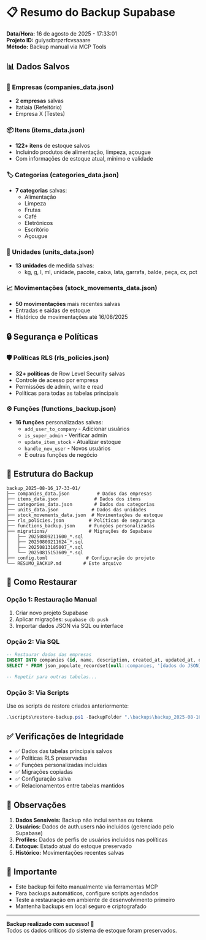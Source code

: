 # 📋 Resumo do Backup Supabase

**Data/Hora:** 16 de agosto de 2025 - 17:33:01  
**Projeto ID:** gulysdbrpzrfcvsaaare  
**Método:** Backup manual via MCP Tools  

## 📊 Dados Salvos

### 🏢 Empresas (companies_data.json)
- **2 empresas** salvas
- Itatiaia (Refeitório)
- Empresa X (Testes)

### 📦 Itens (items_data.json)
- **122+ itens** de estoque salvos
- Incluindo produtos de alimentação, limpeza, açougue
- Com informações de estoque atual, mínimo e validade

### 🏷️ Categorias (categories_data.json)
- **7 categorias** salvas:
  - Alimentação
  - Limpeza  
  - Frutas
  - Café
  - Eletrônicos
  - Escritório
  - Açougue

### 📏 Unidades (units_data.json)
- **13 unidades** de medida salvas:
  - kg, g, l, ml, unidade, pacote, caixa, lata, garrafa, balde, peça, cx, pct

### 📈 Movimentações (stock_movements_data.json)
- **50 movimentações** mais recentes salvas
- Entradas e saídas de estoque
- Histórico de movimentações até 16/08/2025

## 🔒 Segurança e Políticas

### 🛡️ Políticas RLS (rls_policies.json)
- **32+ políticas** de Row Level Security salvas
- Controle de acesso por empresa
- Permissões de admin, write e read
- Políticas para todas as tabelas principais

### ⚙️ Funções (functions_backup.json)
- **16 funções** personalizadas salvas:
  - `add_user_to_company` - Adicionar usuários
  - `is_super_admin` - Verificar admin
  - `update_item_stock` - Atualizar estoque
  - `handle_new_user` - Novos usuários
  - E outras funções de negócio

## 📁 Estrutura do Backup

```
backup_2025-08-16_17-33-01/
├── companies_data.json          # Dados das empresas
├── items_data.json             # Dados dos itens
├── categories_data.json        # Dados das categorias  
├── units_data.json            # Dados das unidades
├── stock_movements_data.json  # Movimentações de estoque
├── rls_policies.json         # Políticas de segurança
├── functions_backup.json     # Funções personalizadas
├── migrations/               # Migrações do Supabase
│   ├── 20250809211600_*.sql
│   ├── 20250809211624_*.sql
│   ├── 20250813185007_*.sql
│   └── 20250815153609_*.sql
├── config.toml              # Configuração do projeto
└── RESUMO_BACKUP.md        # Este arquivo
```

## 🔄 Como Restaurar

### Opção 1: Restauração Manual
1. Criar novo projeto Supabase
2. Aplicar migrações: `supabase db push`
3. Importar dados JSON via SQL ou interface

### Opção 2: Via SQL
```sql
-- Restaurar dados das empresas
INSERT INTO companies (id, name, description, created_at, updated_at, owner_id, is_active)
SELECT * FROM json_populate_recordset(null::companies, '[dados do JSON]');

-- Repetir para outras tabelas...
```

### Opção 3: Via Scripts
Use os scripts de restore criados anteriormente:
```powershell
.\scripts\restore-backup.ps1 -BackupFolder ".\backups\backup_2025-08-16_17-33-01"
```

## ✅ Verificações de Integridade

- ✅ Dados das tabelas principais salvos
- ✅ Políticas RLS preservadas
- ✅ Funções personalizadas incluídas
- ✅ Migrações copiadas
- ✅ Configuração salva
- ✅ Relacionamentos entre tabelas mantidos

## 📝 Observações

1. **Dados Sensíveis:** Backup não inclui senhas ou tokens
2. **Usuários:** Dados de auth.users não incluídos (gerenciado pelo Supabase)
3. **Profiles:** Dados de perfis de usuários incluídos nas políticas
4. **Estoque:** Estado atual do estoque preservado
5. **Histórico:** Movimentações recentes salvas

## 🚨 Importante

- Este backup foi feito manualmente via ferramentas MCP
- Para backups automáticos, configure scripts agendados
- Teste a restauração em ambiente de desenvolvimento primeiro
- Mantenha backups em local seguro e criptografado

---

**Backup realizado com sucesso! 🎉**  
Todos os dados críticos do sistema de estoque foram preservados.